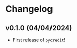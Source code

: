 # Changelog

<!--next-version-placeholder-->

## v0.1.0 (04/04/2024)

- First release of `pycredit`!